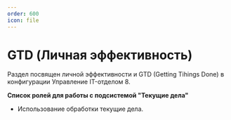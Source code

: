 ```yaml
---
order: 600
icon: file
---
```


# GTD (Личная эффективность)

Раздел посвящен личной эффективности и GTD (Getting Tihings Done) в конфигурации Управление IT-отделом 8.

**Список ролей для работы с подсистемой "Текущие дела"**

* Использование обработки текущие дела.
